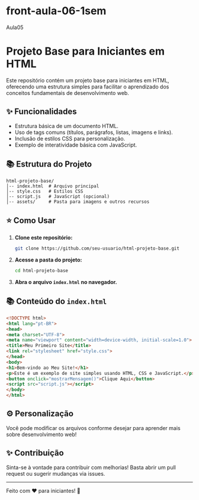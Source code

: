 # front-aula-06-1sem
Aula05
# Projeto Base para Iniciantes em HTML
 
Este repositório contém um projeto base para iniciantes em HTML, oferecendo uma estrutura simples para facilitar o aprendizado dos conceitos fundamentais de desenvolvimento web.
 
## ✨ Funcionalidades
 
- Estrutura básica de um documento HTML.
- Uso de tags comuns (títulos, parágrafos, listas, imagens e links).
- Inclusão de estilos CSS para personalização.
- Exemplo de interatividade básica com JavaScript.
 
## 📚 Estrutura do Projeto
 
```
html-projeto-base/
│-- index.html  # Arquivo principal
│-- style.css   # Estilos CSS
│-- script.js   # JavaScript (opcional)
│-- assets/     # Pasta para imagens e outros recursos
```
 
## ⭐ Como Usar
 
1. **Clone este repositório:**
   ```bash
   git clone https://github.com/seu-usuario/html-projeto-base.git
   ```
2. **Acesse a pasta do projeto:**
   ```bash
   cd html-projeto-base
   ```
3. **Abra o arquivo `index.html` no navegador.**
 
## 📚 Conteúdo do `index.html`
 
```html
<!DOCTYPE html>
<html lang="pt-BR">
<head>
<meta charset="UTF-8">
<meta name="viewport" content="width=device-width, initial-scale=1.0">
<title>Meu Primeiro Site</title>
<link rel="stylesheet" href="style.css">
</head>
<body>
<h1>Bem-vindo ao Meu Site!</h1>
<p>Este é um exemplo de site simples usando HTML, CSS e JavaScript.</p>
<button onclick="mostrarMensagem()">Clique Aqui</button>
<script src="script.js"></script>
</body>
</html>
```
 
## ⚙️ Personalização
 
Você pode modificar os arquivos conforme desejar para aprender mais sobre desenvolvimento web!
 
## ✨ Contribuição
 
Sinta-se à vontade para contribuir com melhorias! Basta abrir um pull request ou sugerir mudanças via issues.
 
---
 
Feito com ❤️ para iniciantes! 🌟
